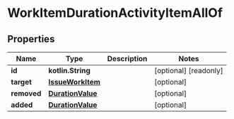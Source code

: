 
# WorkItemDurationActivityItemAllOf

## Properties
Name | Type | Description | Notes
------------ | ------------- | ------------- | -------------
**id** | **kotlin.String** |  |  [optional] [readonly]
**target** | [**IssueWorkItem**](IssueWorkItem.md) |  |  [optional]
**removed** | [**DurationValue**](DurationValue.md) |  |  [optional]
**added** | [**DurationValue**](DurationValue.md) |  |  [optional]



